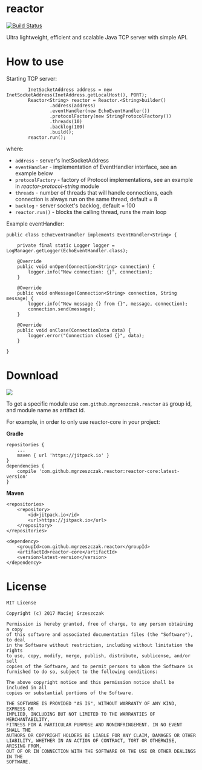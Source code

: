 # reactor
[![Build Status](https://travis-ci.org/mgrzeszczak/reactor.png)](https://travis-ci.org/mgrzeszczak/reactor)

Ultra lightweight, efficient and scalable Java TCP server with simple API.

# How to use

Starting TCP server:
```
        InetSocketAddress address = new InetSocketAddress(InetAddress.getLocalHost(), PORT);
        Reactor<String> reactor = Reactor.<String>builder()
                .address(address)
                .eventHandler(new EchoEventHandler())
                .protocolFactory(new StringProtocolFactory())
                .threads(10)
                .backlog(100)
                .build();
        reactor.run();
```
where:

* `address` - server's InetSocketAddress
* `eventHandler` - implementation of EventHandler interface, see an example below
* `protocolFactory` - factory of Protocol implementations, see an example in *reactor-protocol-string* module
* `threads` - number of threads  that will handle connections, each connection is always run on the same thread, default = 8
* `backlog` - server socket's backlog, default = 100
* `reactor.run()` - blocks the calling thread, runs the main loop

Example eventHandler:
```
public class EchoEventHandler implements EventHandler<String> {

    private final static Logger logger = LogManager.getLogger(EchoEventHandler.class);

    @Override
    public void onOpen(Connection<String> connection) {
        logger.info("New connection: {}", connection);
    }

    @Override
    public void onMessage(Connection<String> connection, String message) {
        logger.info("New message {} from {}", message, connection);
        connection.send(message);
    }

    @Override
    public void onClose(ConnectionData data) {
        logger.error("Connection closed {}", data);
    }

}
```

# Download

[![](https://jitpack.io/v/mgrzeszczak/reactor.svg)](https://jitpack.io/#mgrzeszczak/reactor)

To get a specific module use `com.github.mgrzeszczak.reactor` as group id, and module name as artifact id.

For example, in order to only use reactor-core in your project:

**Gradle**
```
repositories {
    ...
    maven { url 'https://jitpack.io' }
}
dependencies {
    compile 'com.github.mgrzeszczak.reactor:reactor-core:latest-version'
}
```

**Maven**
```
<repositories>
    <repository>
        <id>jitpack.io</id>
        <url>https://jitpack.io</url>
    </repository>
</repositories>
	
<dependency>
    <groupId>com.github.mgrzeszczak.reactor</groupId>
    <artifactId>reactor-core</artifactId>
    <version>latest-version</version>
</dependency>
```

# License
```
MIT License

Copyright (c) 2017 Maciej Grzeszczak

Permission is hereby granted, free of charge, to any person obtaining a copy
of this software and associated documentation files (the "Software"), to deal
in the Software without restriction, including without limitation the rights
to use, copy, modify, merge, publish, distribute, sublicense, and/or sell
copies of the Software, and to permit persons to whom the Software is
furnished to do so, subject to the following conditions:

The above copyright notice and this permission notice shall be included in all
copies or substantial portions of the Software.

THE SOFTWARE IS PROVIDED "AS IS", WITHOUT WARRANTY OF ANY KIND, EXPRESS OR
IMPLIED, INCLUDING BUT NOT LIMITED TO THE WARRANTIES OF MERCHANTABILITY,
FITNESS FOR A PARTICULAR PURPOSE AND NONINFRINGEMENT. IN NO EVENT SHALL THE
AUTHORS OR COPYRIGHT HOLDERS BE LIABLE FOR ANY CLAIM, DAMAGES OR OTHER
LIABILITY, WHETHER IN AN ACTION OF CONTRACT, TORT OR OTHERWISE, ARISING FROM,
OUT OF OR IN CONNECTION WITH THE SOFTWARE OR THE USE OR OTHER DEALINGS IN THE
SOFTWARE.
```